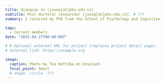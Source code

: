 ```yaml
---
title: Qianqian Ju [junoq[at]pku.edu.cn]
subtitle: Post-doctoral researcher [junoq[at]pku.edu.cn]. # ???
summary: I received my PhD from the School of Psychology and Cognitive Science, Peking University. My research interest is to explore psychological cognitive intervention for anxiety and depression based on EEG neurofeedback. My research hopes to break through the limitations of traditional assessment and treatment methods, and explore the application of decoding neurofeedback in anxiety and depression. I hope to use a variety of research methods (e.g., EEG and other brain imaging, physiological signal recording, machine learning and computational modeling) to investigate the psychological and brain mechanisms of anxiety and depression, as well as the effectiveness of decoding neurofeedback therapy and the possibility of integrating it with traditional treatment methods. 

tags:
  - Current members
date: "2015-04-27T00:00:00Z"

# # Optional external URL for project (replaces project detail page).
# external_link: https://example.org

image:
  caption: Photo by Toa Heftiba on Unsplash
  focal_point: Smart
  # shape: circle  ???
---
```

